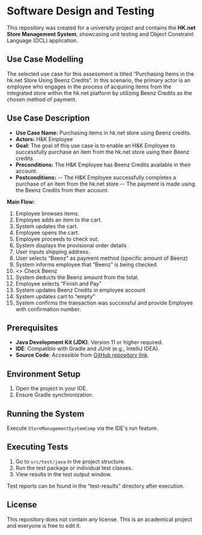 # Software Design and Testing
This repository was created for a university project and contains the **HK.net Store Management System**, showcasing unit testing and Object Constraint Language (OCL) application.

## Use Case Modelling
The selected use case for this assessment is titled “Purchasing Items in the hk.net Store Using Beenz Credits”. In this scenario, the primary actor is an employee who engages in the process of acquiring items from the integrated store within the hk.net platform by utilizing Beenz Credits as the chosen method of payment.

## Use Case Description
- **Use Case Name:** Purchasing items in hk.net store using Beenz credits.
- **Actors:** H&K Employee
- **Goal:** The goal of this use case is to enable an H&K Employee to successfully purchase an item from the hk.net store using their Beenz credits.
- **Preconditions:** The H&K Employee has Beenz Credits available in their account.
- **Postconditions:** -- The H&K Employee successfully completes a purchase of an item from the hk.net store -- The payment is made using the Beenz Credits from their account.

**Main Flow:**
1. Employee browses items.
2. Employee adds an item to the cart.
3. System updates the cart.
4. Employee opens the cart.
5. Employee proceeds to check out.
6. System displays the provisional order details
7. User inputs shipping address.
8. User selects “Beenz” as payment method (specific amount of Beenz)
9. System informs employee that “Beenz” is being checked
10. <<include>> Check Beenz
11. System deducts the Beenz amount from the total.
12. Employee selects “Finish and Pay”
13. System updates Beenz Credits in employee account
14. System updates cart to “empty”
15. System confirms the transaction was successful and provide Employee with confirmation number.

## Prerequisites
- **Java Development Kit (JDK)**: Version 11 or higher required.
- **IDE**: Compatible with Gradle and JUnit (e.g., IntelliJ IDEA).
- **Source Code**: Accessible from [GitHub repository link](https://github.com/Emanuele-Sgroi/Software-Design-and-Testing).

## Environment Setup
1. Open the project in your IDE.
2. Ensure Gradle synchronization.

## Running the System
Execute `StoreManagementSystemComp` via the IDE's run feature.

## Executing Tests
1. Go to `src/test/java` in the project structure.
2. Run the test package or individual test classes.
3. View results in the test output window.

Test reports can be found in the “test-results” directory after execution.

## License
This repository does not contain any license. This is an academical project and everyone is free to edit it.
